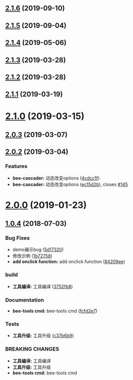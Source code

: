 <a name="2.1.6"></a>
## [2.1.6](https://github.com/tinper-bee/bee-cascader/compare/v2.1.5...v2.1.6) (2019-09-10)



<a name="2.1.5"></a>
## [2.1.5](https://github.com/tinper-bee/bee-cascader/compare/v2.1.4...v2.1.5) (2019-09-04)



<a name="2.1.4"></a>
## [2.1.4](https://github.com/tinper-bee/bee-cascader/compare/v2.1.3...v2.1.4) (2019-05-06)



<a name="2.1.3"></a>
## [2.1.3](https://github.com/tinper-bee/bee-cascader/compare/v2.1.2...v2.1.3) (2019-03-28)



<a name="2.1.2"></a>
## [2.1.2](https://github.com/tinper-bee/bee-cascader/compare/v2.1.1...v2.1.2) (2019-03-28)



<a name="2.1.1"></a>
## [2.1.1](https://github.com/tinper-bee/bee-cascader/compare/v2.1.0...v2.1.1) (2019-03-19)



<a name="2.1.0"></a>
# [2.1.0](https://github.com/tinper-bee/bee-cascader/compare/v2.0.3...v2.1.0) (2019-03-15)



<a name="2.0.3"></a>
## [2.0.3](https://github.com/tinper-bee/bee-cascader/compare/v2.0.2...v2.0.3) (2019-03-07)



<a name="2.0.2"></a>
## [2.0.2](https://github.com/tinper-bee/bee-cascader/compare/v2.0.1...v2.0.2) (2019-03-04)


### Features

* **bee-cascader:** 动态改变options ([4cdcc1f](https://github.com/tinper-bee/bee-cascader/commit/4cdcc1f))
* **bee-cascader:** 动态改变options ([ec15d2b](https://github.com/tinper-bee/bee-cascader/commit/ec15d2b)), closes [#145](https://github.com/tinper-bee/bee-cascader/issues/145)



<a name="2.0.0"></a>
# [2.0.0](https://github.com/tinper-bee/bee-cascader/compare/v1.0.4...v2.0.0) (2019-01-23)



<a name="1.0.4"></a>
## [1.0.4](https://github.com/tinper-bee/bee-cascader/compare/fcfd2e7...v1.0.4) (2018-07-03)


### Bug Fixes

* demo展示bug ([5d17320](https://github.com/tinper-bee/bee-cascader/commit/5d17320))
* 修改示例 ([1b72758](https://github.com/tinper-bee/bee-cascader/commit/1b72758))
* **add onclick function:** add onclick function ([84209ee](https://github.com/tinper-bee/bee-cascader/commit/84209ee))


### build

* **工具编译:** 工具编译 ([3752fb8](https://github.com/tinper-bee/bee-cascader/commit/3752fb8))


### Documentation

* **bee-tools cmd:** bee-tools cmd ([fcfd2e7](https://github.com/tinper-bee/bee-cascader/commit/fcfd2e7))


### Tests

* **工具升级:** 工具升级 ([c37b6b9](https://github.com/tinper-bee/bee-cascader/commit/c37b6b9))


### BREAKING CHANGES

* **工具编译:** 工具编译
* **工具升级:** 工具升级
* **bee-tools cmd:** bee-tools cmd



